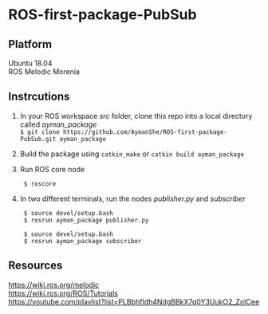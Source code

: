 # ROS-first-package-PubSub

## Platform
Ubuntu 18.04  
ROS Melodic Morenia

## Instrcutions

1. In your ROS workspace *src* folder, clone this repo into a local directory called *ayman_package*  
`$ git clone https://github.com/AymanShe/ROS-first-package-PubSub.git ayman_package`

1. Build the package using `catkin_make` or `catkin build ayman_package`

1. Run ROS core node  
    ```
     $ roscore
    ```

1. In two different terminals, run the nodes *publisher.py* and *subscriber*  
    ```
     $ source devel/setup.bash  
     $ rosrun ayman_package publisher.py
    ```
    ``` 
     $ source devel/setup.bash  
     $ rosrun ayman_package subscriber
    ```
    
    
    
## Resources

https://wiki.ros.org/melodic  
https://wiki.ros.org/ROS/Tutorials  
https://youtube.com/playlist?list=PLBbhfIdh4NdgBBkX7q0Y3UukO2_ZoICee
